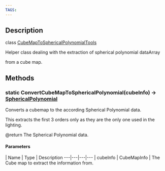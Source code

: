 ```yaml
---
TAGS:
---
```

## Description

class [CubeMapToSphericalPolynomialTools](/classes/2.4/CubeMapToSphericalPolynomialTools)

Helper class dealing with the extraction of spherical polynomial dataArray

from a cube map.

## Methods

### static ConvertCubeMapToSphericalPolynomial(cubeInfo) &rarr; [SphericalPolynomial](/classes/2.4/SphericalPolynomial)

Converts a cubemap to the according Spherical Polynomial data.

This extracts the first 3 orders only as they are the only one used in the lighting.



@return The Spherical Polynomial data.

#### Parameters
 | Name | Type | Description
---|---|---|---
 | cubeInfo | CubeMapInfo |  The Cube map to extract the information from.

